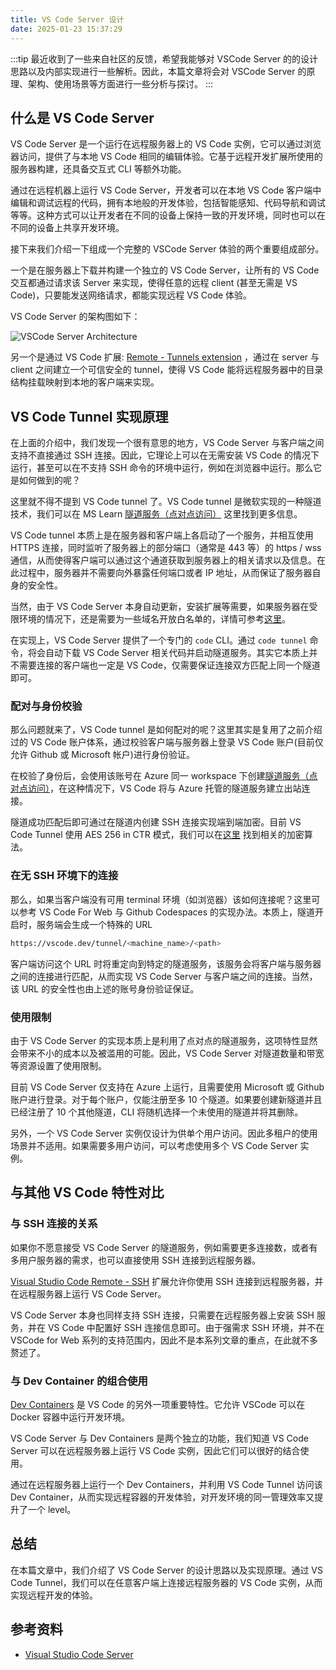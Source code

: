 ```yaml
---
title: VS Code Server 设计
date: 2025-01-23 15:37:29
---
```


:::tip
最近收到了一些来自社区的反馈，希望我能够对 VSCode Server 的的设计思路以及内部实现进行一些解析。因此，本篇文章将会对 VSCode Server 的原理、架构、使用场景等方面进行一些分析与探讨。
:::

<!-- more -->

## 什么是 VS Code Server

VS Code Server 是一个运行在远程服务器上的 VS Code 实例，它可以通过浏览器访问，提供了与本地 VS Code 相同的编辑体验。它基于远程开发扩展所使用的服务器构建，还具备交互式 CLI 等额外功能。

通过在远程机器上运行 VS Code Server，开发者可以在本地 VS Code 客户端中编辑和调试远程的代码，拥有本地般的开发体验，包括智能感知、代码导航和调试等等。这种方式可以让开发者在不同的设备上保持一致的开发环境，同时也可以在不同的设备上共享开发环境。

接下来我们介绍一下组成一个完整的 VSCode Server 体验的两个重要组成部分。

一个是在服务器上下载并构建一个独立的 VS Code Server，让所有的 VS Code 交互都通过请求该 Server 来实现，使得任意的远程 client (甚至无需是 VS Code)，只要能发送网络请求，都能实现远程 VS Code 体验。

VS Code Server 的架构图如下：

![VSCode Server Architecture](https://code.visualstudio.com/assets/docs/remote/vscode-server/server-arch-latest.png)

另一个是通过 VS Code 扩展: [Remote - Tunnels extension](https://code.visualstudio.com/docs/remote/tunnels) ，通过在 server 与 client 之间建立一个可信安全的 tunnel，使得 VS Code 能将远程服务器中的目录结构挂载映射到本地的客户端来实现。

## VS Code Tunnel 实现原理

在上面的介绍中，我们发现一个很有意思的地方，VS Code Server 与客户端之间支持不直接通过 SSH 连接。因此，它理论上可以在无需安装 VS Code 的情况下运行，甚至可以在不支持 SSH 命令的环境中运行，例如在浏览器中运行。那么它是如何做到的呢？

这里就不得不提到 VS Code tunnel 了。VS Code tunnel 是微软实现的一种隧道技术，我们可以在 MS Learn [隧道服务（点对点访问）](https://github.com/microsoft/dev-tunnels) 这里找到更多信息。

VS Code tunnel 本质上是在服务器和客户端上各启动了一个服务，并相互使用 HTTPS 连接，同时监听了服务器上的部分端口（通常是 443 等）的 https / wss 通信，从而使得客户端可以通过这个通道获取到服务器上的相关请求以及信息。在此过程中，服务器并不需要向外暴露任何端口或者 IP 地址，从而保证了服务器自身的安全性。

当然，由于 VS Code Server 本身自动更新，安装扩展等需要，如果服务器在受限环境的情况下，还是需要为一些域名开放白名单的，详情可参考[这里](https://code.visualstudio.com/docs/setup/network#_common-hostnames)。

在实现上，VS Code Server 提供了一个专门的 `code` CLI。通过 `code tunnel` 命令，将会自动下载 VS Code Server 相关代码并启动隧道服务。其实它本质上并不需要连接的客户端也一定是 VS Code，仅需要保证连接双方匹配上同一个隧道即可。

### 配对与身份校验

那么问题就来了，VS Code tunnel 是如何配对的呢？这里其实是复用了之前介绍过的 VS Code 账户体系，通过校验客户端与服务器上登录 VS Code 账户(目前仅允许 Github 或 Microsoft 帐户)进行身份验证。

在校验了身份后，会使用该账号在 Azure 同一 workspace 下创建[隧道服务（点对点访问）](https://github.com/microsoft/dev-tunnels)，在这种情况下，VS Code 将与 Azure 托管的隧道服务建立出站连接。

隧道成功匹配后即可通过在隧道内创建 SSH 连接实现端到端加密。目前 VS Code Tunnel 使用 AES 256 in CTR 模式，我们可以在[这里](https://github.com/microsoft/dev-tunnels) 找到相关的加密算法。

### 在无 SSH 环境下的连接

那么，如果当客户端没有可用 terminal 环境（如浏览器）该如何连接呢？这里可以参考 VS Code For Web 与 Github Codespaces 的实现办法。本质上，隧道开启时，服务端会生成一个特殊的 URL

```bash
https://vscode.dev/tunnel/<machine_name>/<path>
```

客户端访问这个 URL 时将重定向到特定的隧道服务，该服务会将客户端与服务器之间的连接进行匹配，从而实现 VS Code Server 与客户端之间的连接。当然，该 URL 的安全性也由上述的账号身份验证保证。

### 使用限制

由于 VS Code Server 的实现本质上是利用了点对点的隧道服务，这项特性显然会带来不小的成本以及被滥用的可能。因此，VS Code Server 对隧道数量和带宽等资源设置了使用限制。

目前 VS Code Server 仅支持在 Azure 上运行，且需要使用 Microsoft 或 Github 账户进行登录。对于每个账户，仅能注册至多 10 个隧道。如果要创建新隧道并且已经注册了 10 个其他隧道，CLI 将随机选择一个未使用的隧道并将其删除。

另外，一个 VS Code Server 实例仅设计为供单个用户访问。因此多租户的使用场景并不适用。如果需要多用户访问，可以考虑使用多个 VS Code Server 实例。

## 与其他 VS Code 特性对比

### 与 SSH 连接的关系

如果你不愿意接受 VS Code Server 的隧道服务，例如需要更多连接数，或者有多用户服务器的需求，也可以直接使用 SSH 连接到远程服务器。

[Visual Studio Code Remote - SSH](https://marketplace.visualstudio.com/items?itemName=ms-vscode-remote.remote-ssh) 扩展允许你使用 SSH 连接到远程服务器，并在远程服务器上运行 VS Code Server。

VS Code Server 本身也同样支持 SSH 连接，只需要在远程服务器上安装 SSH 服务，并在 VS Code 中配置好 SSH 连接信息即可。由于强需求 SSH 环境，并不在 VSCode for Web 系列的支持范围内，因此不是本系列文章的重点，在此就不多赘述了。

### 与 Dev Container 的组合使用

[Dev Containers](https://marketplace.visualstudio.com/items?itemName=ms-vscode-remote.remote-containers) 是 VS Code 的另外一项重要特性。它允许 VSCode 可以在 Docker 容器中运行开发环境。

VS Code Server 与 Dev Containers 是两个独立的功能，我们知道 VS Code Server 可以在远程服务器上运行 VS Code 实例，因此它们可以很好的结合使用。

通过在远程服务器上运行一个 Dev Containers，并利用 VS Code Tunnel 访问该 Dev Container，从而实现远程容器的开发体验，对开发环境的同一管理效率又提升了一个 level。

## 总结

在本篇文章中，我们介绍了 VS Code Server 的设计思路以及实现原理。通过 VS Code Tunnel，我们可以在任意客户端上连接远程服务器的 VS Code 实例，从而实现远程开发的体验。

## 参考资料

- [Visual Studio Code Server](https://code.visualstudio.com/docs/remote/vscode-server)
